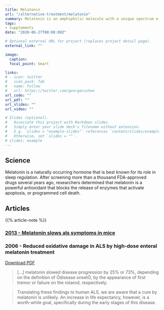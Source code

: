 ```yaml
---
title: Melatonin
url: "/alternative-treatment/melatonin"
summary: Melatonin is an amphiphilic molecule with a unique spectrum of antioxidative effects not conveyed by classical antioxidants.
tags:
- supplements
date: "2020-06-27T00:00:00Z"

# Optional external URL for project (replaces project detail page).
external_link: ""

image:
  caption:
  focal_point: Smart

links:
# - icon: twitter
#   icon_pack: fab
#   name: Follow
#   url: https://twitter.com/georgecushen
url_code: ""
url_pdf: ""
url_slides: ""
url_video: ""

# Slides (optional).
#   Associate this project with Markdown slides.
#   Simply enter your slide deck's filename without extension.
#   E.g. `slides = "example-slides"` references `content/slides/example-slides.md`.
#   Otherwise, set `slides = ""`.
# slides: example
---
```

## Science
Melatonin is a naturally occurring hormone that is best known for its role in sleep regulation. After screening more than a thousand FDA-approved drugs several years ago, researchers determined that melatonin is a powerful antioxidant that blocks the release of enzymes that activate apoptosis, or programmed cell death.

## Articles
{{% article-note %}}

### [2013 - Melatonin slows als symptoms in mice](https://www.futurity.org/melatonin-slows-als-symptoms-in-mice/)

### 2006 - Reduced oxidative damage in ALS by high-dose enteral melatonin treatment
<a class="btn btn-outline-primary" target="_blank" rel="noopener noreferrer" href="./reduced_oxidative_damage_in_als_by_high.pdf">Download PDF</a> 

> [...] melatonin slowed disease progression by 25% or 73%, depending on the definition of Ôdisease onsetÕ, by the appearance of first tremor or failure on the rotarod, respectively.  

> Translating these findings to human ALS, we are aware that a cure by melatonin is unlikely. An increase in life expectancy, however, is a worth-while goal, specifically during the early stages of this disease.
